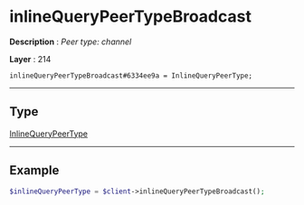 # inlineQueryPeerTypeBroadcast

**Description** : *Peer type: channel*

**Layer** : 214

```tl
inlineQueryPeerTypeBroadcast#6334ee9a = InlineQueryPeerType;
```

---

## Type

[InlineQueryPeerType](type/InlineQueryPeerType)

---

## Example

```php
$inlineQueryPeerType = $client->inlineQueryPeerTypeBroadcast();
```